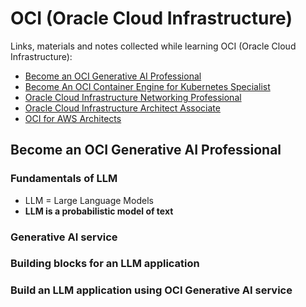 # OCI (Oracle Cloud Infrastructure)

Links, materials and notes collected while learning OCI (Oracle Cloud Infrastructure):
* [Become an OCI Generative AI Professional](https://mylearn.oracle.com/ou/learning-path/become-an-oci-generative-ai-professional/136227)
* [Become An OCI Container Engine for Kubernetes Specialist](https://mylearn.oracle.com/ou/learning-path/become-an-oci-container-engine-for-kubernetes-specialist/134984)
* [Oracle Cloud Infrastructure Networking Professional](https://mylearn.oracle.com/ou/course/oracle-cloud-infrastructure-networking-professional/133455/)
* [Oracle Cloud Infrastructure Architect Associate](https://mylearn.oracle.com/ou/course/oracle-cloud-infrastructure-architect-associate/122418/)
* [OCI for AWS Architects](https://mylearn.oracle.com/ou/course/oci-for-aws-architects/104530/)

## Become an OCI Generative AI Professional

### Fundamentals of LLM

* LLM = Large Language Models
* **LLM is a probabilistic model of text**

### Generative AI service

### Building blocks for an LLM application

### Build an LLM application using OCI Generative AI service